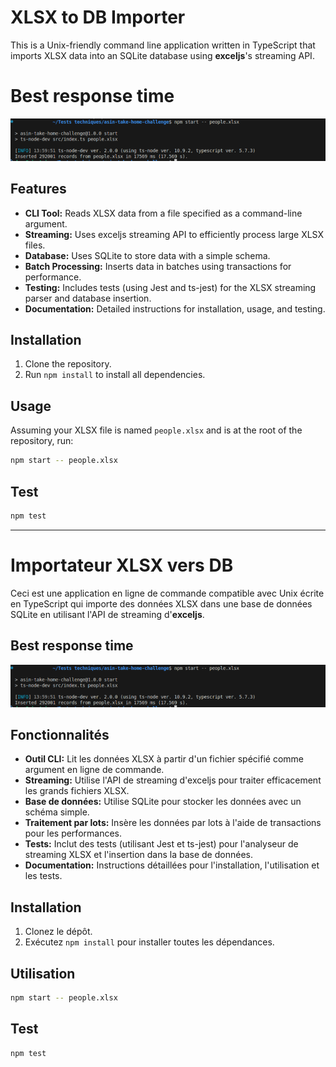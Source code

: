 # XLSX to DB Importer

This is a Unix-friendly command line application written in TypeScript that imports XLSX data into an SQLite database using **exceljs**'s streaming API.

# Best response time
<img src="/best-response-time.png" alt="Best response time" width="1000" />

## Features

- **CLI Tool:** Reads XLSX data from a file specified as a command-line argument.
- **Streaming:** Uses exceljs streaming API to efficiently process large XLSX files.
- **Database:** Uses SQLite to store data with a simple schema.
- **Batch Processing:** Inserts data in batches using transactions for performance.
- **Testing:** Includes tests (using Jest and ts-jest) for the XLSX streaming parser and database insertion.
- **Documentation:** Detailed instructions for installation, usage, and testing.

## Installation

1. Clone the repository.
2. Run `npm install` to install all dependencies.

## Usage

Assuming your XLSX file is named `people.xlsx` and is at the root of the repository, run:

```bash
npm start -- people.xlsx
```

## Test
```bash
npm test
```
---------------------------------------------------------------------------------------

# Importateur XLSX vers DB

Ceci est une application en ligne de commande compatible avec Unix écrite en TypeScript qui importe des données XLSX dans une base de données SQLite en utilisant l'API de streaming d'**exceljs**.

## Best response time
<img src="/best-response-time.png" alt="Best response time" width="1000" />

## Fonctionnalités

- **Outil CLI:** Lit les données XLSX à partir d'un fichier spécifié comme argument en ligne de commande.
- **Streaming:** Utilise l'API de streaming d'exceljs pour traiter efficacement les grands fichiers XLSX.
- **Base de données:** Utilise SQLite pour stocker les données avec un schéma simple.
- **Traitement par lots:** Insère les données par lots à l'aide de transactions pour les performances.
- **Tests:** Inclut des tests (utilisant Jest et ts-jest) pour l'analyseur de streaming XLSX et l'insertion dans la base de données.
- **Documentation:** Instructions détaillées pour l'installation, l'utilisation et les tests.

## Installation

1. Clonez le dépôt.
2. Exécutez `npm install` pour installer toutes les dépendances.

## Utilisation

```bash
npm start -- people.xlsx
```

## Test
```bash
npm test